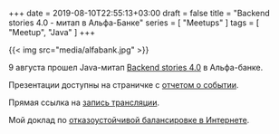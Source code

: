 +++
date = 2019-08-10T22:55:13+03:00
draft = false
title = "Backend stories 4.0 - митап в Альфа-Банке"
series = [ "Meetups" ]
tags = [ "Meetup", "Java" ]
+++

{{< img src="media/alfabank.jpg" >}}

9 августа прошел Java-митап [Backend stories 4.0](https://hr.alfabank.ru/events/backend-stories-4-0) в Альфа-банке.

Презентации доступны на страничке с [отчетом о событии](https://hr.alfabank.ru/blog/kak-proshel-mitap-backend-stories-4-0).

Прямая ссылка на [запись трансляции](https://www.youtube.com/watch?v=kY4lYiqxf7k).

Мой доклад по [отказоустойчивой балансировке в Интернете](https://drive.google.com/file/d/1Wt_dRyXicdbhy2pFdUCFxqi2U2xNxEYU/view?usp=sharing).
